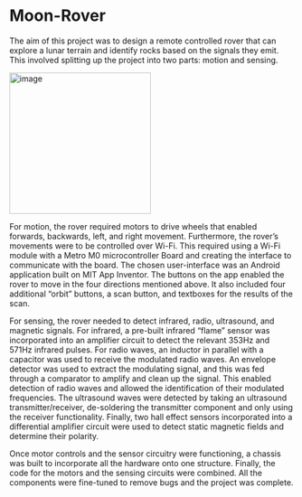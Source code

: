 # Moon-Rover

The aim of this project was to design a remote controlled rover that can explore a lunar terrain and identify rocks based on the signals they emit. This involved splitting up the project into two parts: motion and sensing.

<img width="250" alt="image" src="https://github.com/anish-narain/Moon-Rover/assets/69715492/b8ad9c22-d8c4-4c7e-8f93-808a69b3fd75">


For motion, the rover required motors to drive wheels that enabled forwards, backwards, left, and right movement. Furthermore, the rover’s movements were to be controlled over Wi-Fi. This required using a Wi-Fi module with a Metro M0 microcontroller Board and creating the interface to communicate with the board. The chosen user-interface was an Android application built on MIT App Inventor. The buttons on the app enabled the rover to move in the four directions mentioned above. It also included four additional “orbit” buttons, a scan button, and textboxes for the results of the scan.

For sensing, the rover needed to detect infrared, radio, ultrasound, and magnetic signals. For infrared, a pre-built infrared “flame” sensor was incorporated into an amplifier circuit to detect the relevant 353Hz and 571Hz infrared pulses. For radio waves, an inductor in parallel with a capacitor was used to receive the modulated radio waves. An envelope detector was used to extract the modulating signal, and this was fed through a comparator to amplify and clean up the signal. This enabled detection of radio waves and allowed the identification of their modulated frequencies. The ultrasound waves were detected by taking an ultrasound transmitter/receiver, de-soldering the transmitter component and only using the receiver functionality. Finally, two hall effect sensors incorporated into a differential amplifier circuit were used to detect static magnetic fields and determine their polarity.

Once motor controls and the sensor circuitry were functioning, a chassis was built to incorporate all the hardware onto one structure. Finally, the code for the motors and the sensing circuits were combined. All the components were fine-tuned to remove bugs and the project was complete.
